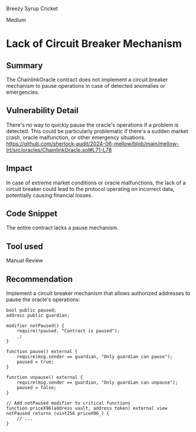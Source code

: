 Breezy Syrup Cricket

Medium

# Lack of Circuit Breaker Mechanism

## Summary
The ChainlinkOracle contract does not implement a circuit breaker mechanism to pause operations in case of detected anomalies or emergencies.


## Vulnerability Detail
There's no way to quickly pause the oracle's operations if a problem is detected. This could be particularly problematic if there's a sudden market crash, oracle malfunction, or other emergency situations.
https://github.com/sherlock-audit/2024-06-mellow/blob/main/mellow-lrt/src/oracles/ChainlinkOracle.sol#L71-L78

## Impact
In case of extreme market conditions or oracle malfunctions, the lack of a circuit breaker could lead to the protocol operating on incorrect data, potentially causing financial losses.


## Code Snippet
The entire contract lacks a pause mechanism.

## Tool used

Manual Review

## Recommendation
Implement a circuit breaker mechanism that allows authorized addresses to pause the oracle's operations:

```solidity
bool public paused;
address public guardian;

modifier notPaused() {
    require(!paused, "Contract is paused");
    _;
}

function pause() external {
    require(msg.sender == guardian, "Only guardian can pause");
    paused = true;
}

function unpause() external {
    require(msg.sender == guardian, "Only guardian can unpause");
    paused = false;
}

// Add notPaused modifier to critical functions
function priceX96(address vault, address token) external view notPaused returns (uint256 priceX96_) {
    // ...
}
```
